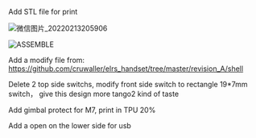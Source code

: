 Add STL file for print

![微信图片_20220213205906](https://user-images.githubusercontent.com/43392862/153756403-789029c5-4441-459e-934f-d02f58a66610.jpg)


![ASSEMBLE](https://user-images.githubusercontent.com/43392862/160217729-81108e26-133e-49e3-99d4-6dcfcf1451c4.jpg)


Add a modify file from: https://github.com/cruwaller/elrs_handset/tree/master/revision_A/shell

Delete 2 top side switchs, modify front side switch to rectangle 19*7mm switch， give this design more tango2 kind of taste

Add gimbal protect for M7, print in TPU 20%

Add a open on the lower side for usb 


